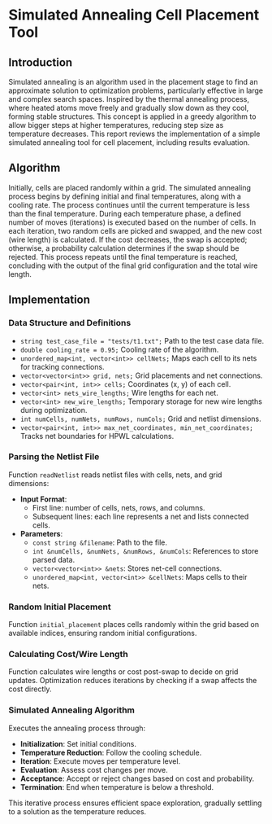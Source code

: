 # Simulated Annealing Cell Placement Tool

## Introduction
Simulated annealing is an algorithm used in the placement stage to find an approximate solution to optimization problems, particularly effective in large and complex search spaces. Inspired by the thermal annealing process, where heated atoms move freely and gradually slow down as they cool, forming stable structures. This concept is applied in a greedy algorithm to allow bigger steps at higher temperatures, reducing step size as temperature decreases. This report reviews the implementation of a simple simulated annealing tool for cell placement, including results evaluation.

## Algorithm
Initially, cells are placed randomly within a grid. The simulated annealing process begins by defining initial and final temperatures, along with a cooling rate. The process continues until the current temperature is less than the final temperature. During each temperature phase, a defined number of moves (iterations) is executed based on the number of cells. In each iteration, two random cells are picked and swapped, and the new cost (wire length) is calculated. If the cost decreases, the swap is accepted; otherwise, a probability calculation determines if the swap should be rejected. This process repeats until the final temperature is reached, concluding with the output of the final grid configuration and the total wire length.

## Implementation

### Data Structure and Definitions
- `string test_case_file = "tests/t1.txt";` Path to the test case data file.
- `double cooling_rate = 0.95;` Cooling rate of the algorithm.
- `unordered_map<int, vector<int>> cellNets;` Maps each cell to its nets for tracking connections.
- `vector<vector<int>> grid, nets;` Grid placements and net connections.
- `vector<pair<int, int>> cells;` Coordinates (x, y) of each cell.
- `vector<int> nets_wire_lengths;` Wire lengths for each net.
- `vector<int> new_wire_lengths;` Temporary storage for new wire lengths during optimization.
- `int numCells, numNets, numRows, numCols;` Grid and netlist dimensions.
- `vector<pair<int, int>> max_net_coordinates, min_net_coordinates;` Tracks net boundaries for HPWL calculations.

### Parsing the Netlist File
Function `readNetlist` reads netlist files with cells, nets, and grid dimensions:
- **Input Format**:
  - First line: number of cells, nets, rows, and columns.
  - Subsequent lines: each line represents a net and lists connected cells.
- **Parameters**:
  - `const string &filename`: Path to the file.
  - `int &numCells, &numNets, &numRows, &numCols`: References to store parsed data.
  - `vector<vector<int>> &nets`: Stores net-cell connections.
  - `unordered_map<int, vector<int>> &cellNets`: Maps cells to their nets.

### Random Initial Placement
Function `initial_placement` places cells randomly within the grid based on available indices, ensuring random initial configurations.

### Calculating Cost/Wire Length
Function calculates wire lengths or cost post-swap to decide on grid updates. Optimization reduces iterations by checking if a swap affects the cost directly.

### Simulated Annealing Algorithm
Executes the annealing process through:
- **Initialization**: Set initial conditions.
- **Temperature Reduction**: Follow the cooling schedule.
- **Iteration**: Execute moves per temperature level.
- **Evaluation**: Assess cost changes per move.
- **Acceptance**: Accept or reject changes based on cost and probability.
- **Termination**: End when temperature is below a threshold.

This iterative process ensures efficient space exploration, gradually settling to a solution as the temperature reduces.
